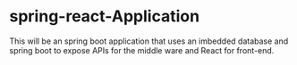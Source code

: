 # spring-react-Application
This will be an spring boot application that uses an imbedded database and spring boot to expose APIs for the middle ware and React for front-end. 
